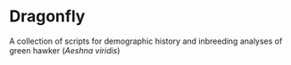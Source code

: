# Dragonfly
A collection of scripts for demographic history and inbreeding analyses of green hawker (*Aeshna viridis*)
